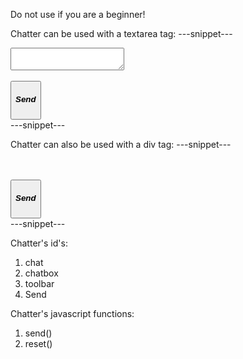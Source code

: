 Do not use if you are a beginner!

Chatter can be used with a textarea tag:
    ---snippet---
    <div id="chat">
    <textarea id="chatbox" readonly></textarea><br>
    <div id="user-msg-bar" contenteditable></div>
    <button id="Send" onclick="send(); reset();"><h5>Send</h5></button>
    </div>
    ---snippet---

Chatter can also be used with a div tag:
  ---snippet---
  <div id="chat">
  <div id="chatbox" readonly></div><br>
      <div id="toolbar">
      <div id="user-msg-bar" contenteditable></div>
      <button id="Send" onclick="send(); reset();"><h5>Send</h5></button>
  </div>
  </div>
  ---snippet---
  
Chatter's id's:

1. chat
2. chatbox
3. toolbar
4. Send

Chatter's javascript functions:
1. send()
2. reset()